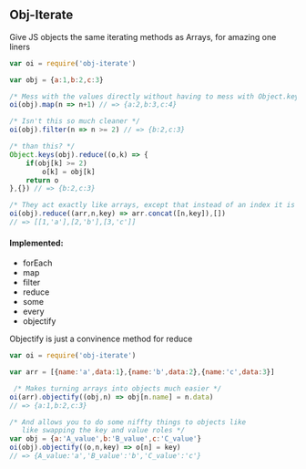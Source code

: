 ## Obj-Iterate
Give JS objects the same iterating methods as Arrays, for amazing one liners

``` js
var oi = require('obj-iterate')

var obj = {a:1,b:2,c:3}

/* Mess with the values directly without having to mess with Object.keys() */
oi(obj).map(n => n+1) // => {a:2,b:3,c:4}

/* Isn't this so much cleaner */
oi(obj).filter(n => n >= 2) // => {b:2,c:3}

/* than this? */
Object.keys(obj).reduce((o,k) => {
    if(obj[k] >= 2)
        o[k] = obj[k]
    return o
},{}) // => {b:2,c:3}

/* They act exactly like arrays, except that instead of an index it is the key */
oi(obj).reduce((arr,n,key) => arr.concat([n,key]),[]) 
// => [[1,'a'],[2,'b'],[3,'c']]
```
#### Implemented:
- forEach
- map
- filter
- reduce
- some
- every
- objectify

Objectify is just a convinence method for reduce
``` js
var oi = require('obj-iterate')

var arr = [{name:'a',data:1},{name:'b',data:2},{name:'c',data:3}]

 /* Makes turning arrays into objects much easier */
oi(arr).objectify((obj,n) => obj[n.name] = n.data)
// => {a:1,b:2,c:3}

/* And allows you to do some niffty things to objects like 
   like swapping the key and value roles */
var obj = {a:'A_value',b:'B_value',c:'C_value'}
oi(obj).objectify((o,n,key) => o[n] = key)
// => {A_value:'a','B_value':'b','C_value':'c'}
```